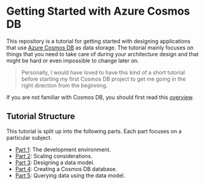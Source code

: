 # Getting Started with Azure Cosmos DB
This repository is a tutorial for getting started with designing applications that use [Azure Cosmos DB](https://docs.microsoft.com/en-us/azure/cosmos-db/introduction) as data storage. The tutorial mainly focuses on things that you need to take care of during your architecture design and that might be hard or even impossible to change later on.

> Personally, I would have loved to have this kind of a short tutorial before starting my first Cosmos DB project to get me going in the right direction from the beginning.

If you are not familiar with Cosmos DB, you should first read this [overview](https://docs.microsoft.com/en-us/azure/cosmos-db/introduction).

## Tutorial Structure
This tutorial is split up into the following parts. Each part focuses on a particular subject.

- [Part 1](Part01-readme.md): The development environment.
- [Part 2](Part02-readme.md): Scaling considerations.
- [Part 3](Part03-readme.md): Designing a data model.
- [Part 4](Part04-readme.md): Creating a Cosmos DB database.
- [Part 5](Part05-readme.md): Querying data using the data model.
